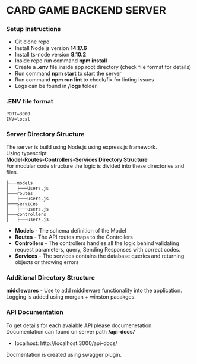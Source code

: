 # **CARD GAME BACKEND SERVER**

### **Setup Instructions**

- Git clone repo
- Install Node.js version **14.17.6**
- Install ts-node version **8.10.2**
- Inside repo run command **npm install**
- Create a **.env** file inside app root directory (check file format for details)
- Run command **npm start** to start the server
- Run command **npm run lint** to check/fix for linting issues
- Logs can be found in **/logs** folder.

### **.ENV file format**

```
PORT=3000
ENV=local
```
### **Server Directory Structure**
The server is build using Node.js using express.js framework.\
Using typescript\
**Model-Routes-Controllers-Services Directory Structure**\
For modular code structure the logic is divided into these directories and files.
```
├───models
│   ├───Users.js
├───routes
│   ├───users.js
├───services
│   ├───users.js
├───controllers
│   ├───users.js

```
- **Models** - The schema definition of the Model
- **Routes** - The API routes maps to the Controllers
- **Controllers** - The controllers handles all the logic behind validating request parameters, query, Sending Responses with correct codes.
- **Services** - The services contains the database queries and returning objects or throwing errors

### **Additional Directory Structure**
**middlewares** - Use to add middleware functionality into the application.\
Logging is added using morgan + winston pacakges.

### **API Documentation**

To get details for each avaiable API please documenetation.\
Documentation can found on server path **/api-docs/**
- localhost: http://localhost:3000/api-docs/

Docmentation is created using swagger plugin.